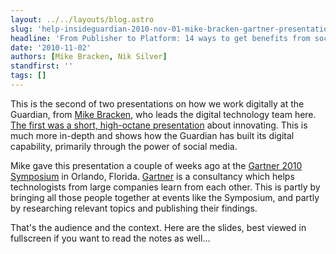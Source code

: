 ```yaml
---
layout: ../../layouts/blog.astro
slug: 'help-insideguardian-2010-nov-01-mike-bracken-gartner-presentation'
headline: 'From Publisher to Platform: 14 ways to get benefits from social media'
date: '2010-11-02'
authors: [Mike Bracken, Nik Silver]
standfirst: ''
tags: []
---
```


This is the second of two presentations on how we work digitally at the Guardian, from [Mike Bracken](http://www.guardian.co.uk/profile/mikebracken), who leads the digital technology team here. [The first was a short, high-octane presentation](http://www.guardian.co.uk/help/insideguardian/2010/oct/25/wpp-stream-innovation) about innovating. This is much more in-depth and shows how the Guardian has built its digital capability, primarily through the power of social media.

Mike gave this presentation a couple of weeks ago at the [Gartner 2010 Symposium](http://agendabuilder.gartner.com/agendabuildersuite/webpages/SymTimes.aspx) in Orlando, Florida. [Gartner](http://www.gartner.com) is a consultancy which helps technologists from large companies learn from each other. This is partly by bringing all those people together at events like the Symposium, and partly by researching relevant topics and publishing their findings.

That's the audience and the context. Here are the slides, best viewed in fullscreen if you want to read the notes as well...
